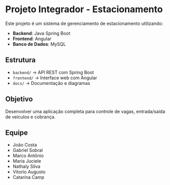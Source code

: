 # Projeto Integrador - Estacionamento

Este projeto é um sistema de gerenciamento de estacionamento utilizando:
- **Backend**: Java Spring Boot
- **Frontend**: Angular
- **Banco de Dados**: MySQL

## Estrutura
- `backend/` → API REST com Spring Boot
- `frontend/` → Interface web com Angular
- `docs/` → Documentação e diagramas

## Objetivo
Desenvolver uma aplicação completa para controle de vagas, entrada/saída de veículos e cobrança.

## Equipe
- João Costa
- Gabriel Sobral
- Marco Antônio
- Maria Juciele
- Nathaly Silva
- Vitorio Augusto
- Catarina Camp
